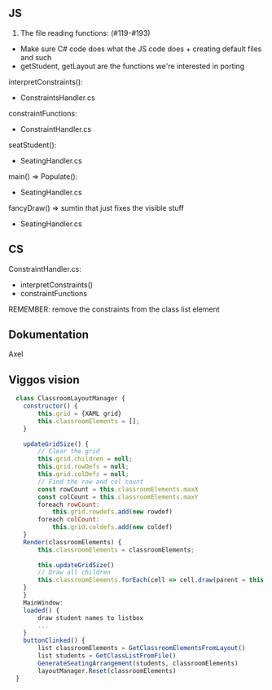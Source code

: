 



## JS
1. The file reading functions: (#119-#193)
  - Make sure C# code does what the JS code does + creating default files and such
  - getStudent, getLayout are the functions we're interested in porting

interpretConstraints():
- ConstraintsHandler.cs

constraintFunctions:
- ConstraintHandler.cs

seatStudent():
- SeatingHandler.cs

main() => Populate():
- SeatingHandler.cs

fancyDraw() => sumtin that just fixes the visible stuff
- SeatingHandler.cs

## CS 
ConstraintHandler.cs:
- interpretConstraints()
- constraintFunctions

REMEMBER: remove the constraints from the class list element

## Dokumentation
Axel


## Viggos vision
```js
  class ClassroomLayoutManager {
    constructor() {
        this.grid = {XAML grid}
        this.classroomElements = [];
    }
    
    updateGridSize() {
        // Clear the grid
        this.grid.children = null;
        this.grid.rowDefs = null;
        this.grid.colDefs = null;
        // Find the row and col count
        const rowCount = this.classroomElements.maxX
        const colCount = this.classroomElements.maxY
        foreach rowCount:
            this.grid.rowdefs.add(new rowdef)
        foreach colCount:
            this.grid.coldefs.add(new coldef)
    }
    Render(classroomElements) {
        this.classroomElements = classroomElements;
            
        this.updateGridSize()
        // Draw all children
        this.classroomElements.forEach(cell => cell.draw(parent = this.grid))
    } 
    }
    MainWindow:
    loaded() {
        draw student names to listbox
        ...
    }
    buttonClinked() {
        list classroomElements = GetClassroomElementsFromLayout()
        list students = GetClassListFromFile()
        GenerateSeatingArrangement(students, classroomElements)
        layoutManager.Reset(classroomElements)
  }
```